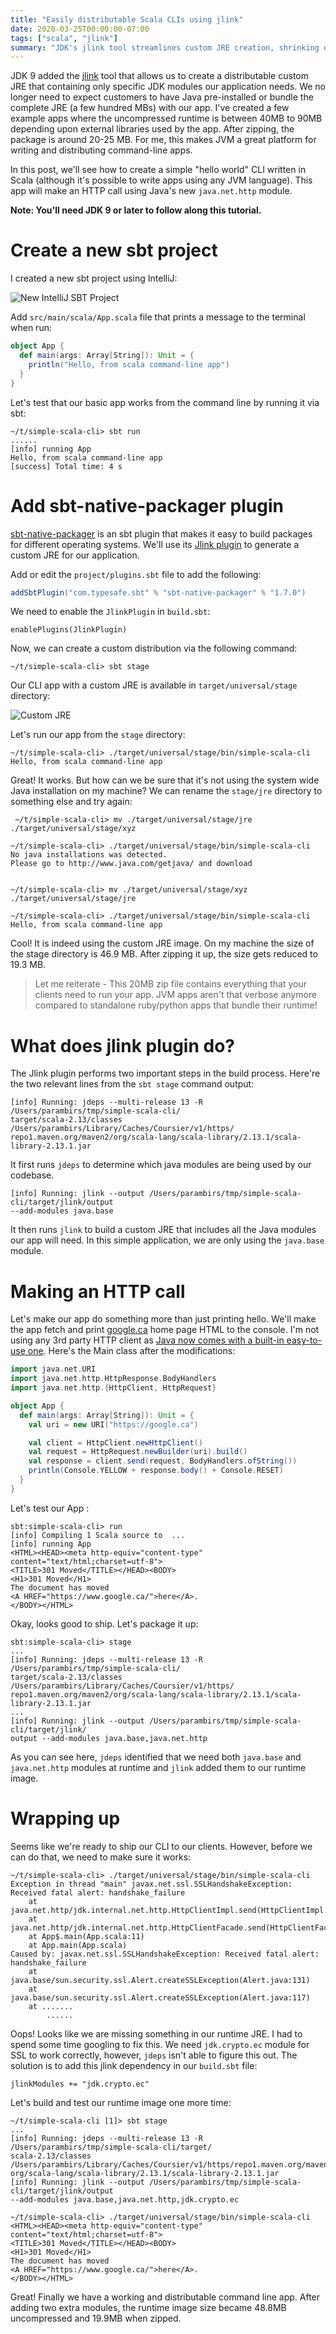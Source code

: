 ```yaml
---
title: "Easily distributable Scala CLIs using jlink"
date: 2020-03-25T00:00:00-07:00
tags: ["scala", "jlink"]
summary: "JDK's jlink tool streamlines custom JRE creation, shrinking distribution sizes, ideal for lightweight command-line apps like a Scala CLI."
---
```


JDK 9 added the [jlink](https://docs.oracle.com/javase/9/tools/jlink.htm) tool that allows us to create 
a distributable custom JRE that containing only specific JDK modules our application needs. We no 
longer need to expect customers to have Java pre-installed or bundle the complete JRE (a few hundred MBs)
with our app. I've created a few example apps where the uncompressed runtime is between 40MB to 90MB 
depending upon external libraries used by the app. After zipping, the package is around 20-25 MB. For 
me, this makes JVM a great platform for writing and distributing command-line apps.

In this post, we'll see how to create a simple "hello world" CLI written in Scala (although it's 
possible to write apps using any JVM language). This app will make an HTTP call using Java's 
new `java.net.http` module. 

**Note: You'll need JDK 9 or later to follow along this tutorial.**

# Create a new sbt project

I created a new sbt project using IntelliJ:

![New IntelliJ SBT Project](https://dev-to-uploads.s3.amazonaws.com/i/cdve2jtgvs6rejacf3cy.png)

Add `src/main/scala/App.scala` file that prints a message to the terminal when run:

```scala
object App {
  def main(args: Array[String]): Unit = {
    println("Hello, from scala command-line app")
  }
}
```

Let's test that our basic app works from the command line by running it via sbt:

```
~/t/simple-scala-cli> sbt run
......
[info] running App 
Hello, from scala command-line app
[success] Total time: 4 s
```

# Add sbt-native-packager plugin

[sbt-native-packager](https://www.scala-sbt.org/sbt-native-packager/index.html) is an sbt plugin 
that makes it easy to build packages for different operating systems. We'll use its 
[Jlink plugin](https://www.scala-sbt.org/sbt-native-packager/archetypes/jlink_plugin.html) to 
generate a custom JRE for our application.

Add or edit the `project/plugins.sbt` file to add the following:

```scala
addSbtPlugin("com.typesafe.sbt" % "sbt-native-packager" % "1.7.0")
```

We need to enable the `JlinkPlugin` in `build.sbt`:

```
enablePlugins(JlinkPlugin)
```

Now, we can create a custom distribution via the following command:

```
~/t/simple-scala-cli> sbt stage
```

Our CLI app with a custom JRE is available in `target/universal/stage` directory:

![Custom JRE](https://dev-to-uploads.s3.amazonaws.com/i/rg4a4cecwrdqkwgepbzb.png)

Let's run our app from the `stage` directory:

```
~/t/simple-scala-cli> ./target/universal/stage/bin/simple-scala-cli 
Hello, from scala command-line app
```

Great! It works. But how can we be sure that it's not using the system wide Java installation on my 
machine? We can rename the `stage/jre` directory to something else and try again:

```
 ~/t/simple-scala-cli> mv ./target/universal/stage/jre ./target/universal/stage/xyz

~/t/simple-scala-cli> ./target/universal/stage/bin/simple-scala-cli
No java installations was detected.
Please go to http://www.java.com/getjava/ and download


~/t/simple-scala-cli> mv ./target/universal/stage/xyz ./target/universal/stage/jre

~/t/simple-scala-cli> ./target/universal/stage/bin/simple-scala-cli
Hello, from scala command-line app
```

Cool! It is indeed using the custom JRE image. On my machine the size of the stage directory is 46.9 
MB. After zipping it up, the size gets reduced to 19.3 MB.

> Let me reiterate - This 20MB zip file contains everything that your clients need to run your app. 
> JVM apps aren't that verbose anymore compared to standalone ruby/python apps that bundle their runtime!

# What does jlink plugin do?

The Jlink plugin performs two important steps in the build process. Here're the two relevant lines 
from the `sbt stage` command output:

```
[info] Running: jdeps --multi-release 13 -R /Users/parambirs/tmp/simple-scala-cli/
target/scala-2.13/classes /Users/parambirs/Library/Caches/Coursier/v1/https/
repo1.maven.org/maven2/org/scala-lang/scala-library/2.13.1/scala-library-2.13.1.jar
```

It first runs `jdeps` to determine which java modules are being used by our codebase.

```
[info] Running: jlink --output /Users/parambirs/tmp/simple-scala-cli/target/jlink/output 
--add-modules java.base
```

It then runs `jlink` to build a custom JRE that includes all the Java modules our app will need. In 
this simple application, we are only using the `java.base` module.

# Making an HTTP call

Let's make our app do something more than just printing hello. We'll make the app fetch and print 
[google.ca](google.ca) home page HTML to the console. I'm not using any 3rd party HTTP client 
as [Java now comes with a built-in easy-to-use one](https://www.baeldung.com/java-9-http-client). 
Here's the Main class after the modifications:

```scala
import java.net.URI
import java.net.http.HttpResponse.BodyHandlers
import java.net.http.{HttpClient, HttpRequest}

object App {
  def main(args: Array[String]): Unit = {
    val uri = new URI("https://google.ca")

    val client = HttpClient.newHttpClient()
    val request = HttpRequest.newBuilder(uri).build()
    val response = client.send(request, BodyHandlers.ofString())
    println(Console.YELLOW + response.body() + Console.RESET)
  }
}

```

Let's test our App :

```
sbt:simple-scala-cli> run
[info] Compiling 1 Scala source to  ...
[info] running App 
<HTML><HEAD><meta http-equiv="content-type" content="text/html;charset=utf-8">
<TITLE>301 Moved</TITLE></HEAD><BODY>
<H1>301 Moved</H1>
The document has moved
<A HREF="https://www.google.ca/">here</A>.
</BODY></HTML>
```
Okay, looks good to ship. Let's package it up:

```
sbt:simple-scala-cli> stage
...
[info] Running: jdeps --multi-release 13 -R /Users/parambirs/tmp/simple-scala-cli/
target/scala-2.13/classes /Users/parambirs/Library/Caches/Coursier/v1/https/
repo1.maven.org/maven2/org/scala-lang/scala-library/2.13.1/scala-library-2.13.1.jar
...
[info] Running: jlink --output /Users/parambirs/tmp/simple-scala-cli/target/jlink/
output --add-modules java.base,java.net.http
```

As you can see here, `jdeps` identified that we need both `java.base` and `java.net.http` modules at runtime and `jlink` added them to our runtime image.

# Wrapping up

Seems like we're ready to ship our CLI to our clients. However, before we can do that, we need to make sure it works:

```
~/t/simple-scala-cli> ./target/universal/stage/bin/simple-scala-cli
Exception in thread "main" javax.net.ssl.SSLHandshakeException: Received fatal alert: handshake_failure
	at java.net.http/jdk.internal.net.http.HttpClientImpl.send(HttpClientImpl.java:568)
	at java.net.http/jdk.internal.net.http.HttpClientFacade.send(HttpClientFacade.java:119)
	at App$.main(App.scala:11)
	at App.main(App.scala)
Caused by: javax.net.ssl.SSLHandshakeException: Received fatal alert: handshake_failure
	at java.base/sun.security.ssl.Alert.createSSLException(Alert.java:131)
	at java.base/sun.security.ssl.Alert.createSSLException(Alert.java:117)
	at .......
        ......
```

Oops! Looks like we are missing something in our runtime JRE. I had to spend some time googling to 
fix this. We need `jdk.crypto.ec` module for SSL to work correctly, however, `jdeps` isn't able 
to figure this out. The solution is to add this jlink dependency in our `build.sbt` file:

```
jlinkModules += "jdk.crypto.ec"
```

Let's build and test our runtime image one more time:

```
~/t/simple-scala-cli [1]> sbt stage
...
[info] Running: jdeps --multi-release 13 -R /Users/parambirs/tmp/simple-scala-cli/target/
scala-2.13/classes /Users/parambirs/Library/Caches/Coursier/v1/https/repo1.maven.org/maven2/
org/scala-lang/scala-library/2.13.1/scala-library-2.13.1.jar
[info] Running: jlink --output /Users/parambirs/tmp/simple-scala-cli/target/jlink/output 
--add-modules java.base,java.net.http,jdk.crypto.ec
```

```
~/t/simple-scala-cli> ./target/universal/stage/bin/simple-scala-cli
<HTML><HEAD><meta http-equiv="content-type" content="text/html;charset=utf-8">
<TITLE>301 Moved</TITLE></HEAD><BODY>
<H1>301 Moved</H1>
The document has moved
<A HREF="https://www.google.ca/">here</A>.
</BODY></HTML>
```

Great! Finally we have a working and distributable command line app. After adding two extra modules, 
the runtime image size became 48.8MB uncompressed and 19.9MB when zipped.
